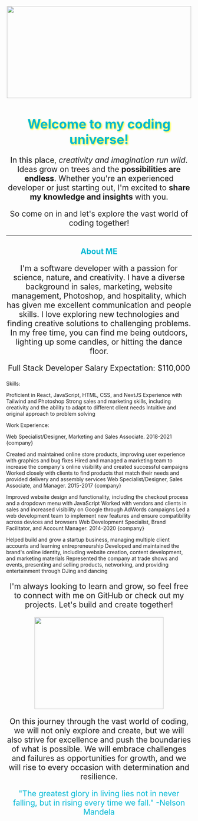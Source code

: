 <div align="center">
  <img src="https://media1.giphy.com/media/ktEONORwLQ9q0/giphy.gif" height="250px" width="500px" />
  <h1 style="color: #00b8d4; font-size: 2.5em; text-shadow: 2px 2px 4px #ffff00;">Welcome to my coding universe!</h1>
</div>
<p style="font-size: 1.5em; text-align: center;">In this place, <em>creativity and imagination run wild</em>. Ideas grow on trees and the <strong>possibilities are endless</strong>. Whether you're an experienced developer or just starting out, I'm excited to <strong>share my knowledge and insights</strong> with you.</p>
<p style="font-size: 1.5em; text-align: center;">So come on in and let's explore the vast world of coding together!</p>
<hr />
<h2 style="color: #00b8d4; text-align: center;">About ME</h2>
<p style="font-size: 1.5em; text-align: center;">I'm a software developer with a passion for science, nature, and creativity. I have a diverse background in sales, marketing, website management, Photoshop, and hospitality, which has given me excellent communication and people skills. I love exploring new technologies and finding creative solutions to challenging problems. In my free time, you can find me being outdoors, lighting up some candles, or hitting the dance floor.</p>
<p style="font-size: 1.5em; text-align: center;">Full Stack Developer
Salary Expectation: $110,000

Skills:

Proficient in React, JavaScript, HTML, CSS, and NextJS
Experience with Tailwind and Photoshop
Strong sales and marketing skills, including creativity and the ability to adapt to different client needs
Intuitive and original approach to problem solving

Work Experience:

Web Specialist/Designer, Marketing and Sales Associate. 2018-2021
{company}

Created and maintained online store products, improving user experience with graphics and bug fixes
Hired and managed a marketing team to increase the company's online visibility and created successful campaigns
Worked closely with clients to find products that match their needs and provided delivery and assembly services
Web Specialist/Designer, Sales Associate, and Manager. 2015-2017
{company}

Improved website design and functionality, including the checkout process and a dropdown menu with JavaScript
Worked with vendors and clients in sales and increased visibility on Google through AdWords campaigns
Led a web development team to implement new features and ensure compatibility across devices and browsers
Web Development Specialist, Brand Facilitator, and Account Manager. 2014-2020
{company}

Helped build and grow a startup business, managing multiple client accounts and learning entrepreneurship
Developed and maintained the brand's online identity, including website creation, content development, and marketing materials
Represented the company at trade shows and events, presenting and selling products, networking, and providing entertainment through DJing and dancing</p>
<p style="font-size: 1.5em; text-align: center;">I'm always looking to learn and grow, so feel free to connect with me on GitHub or check out my projects. Let's build and create together!</p>
<div align="center">
  <img src="https://media2.giphy.com/media/QXqf43mbeBbYFTy4jR/giphy.gif" height="250px" width="350px" />
  <br />
  <p style="font-size: 1.5em; text-align: center;">On this journey through the vast world of coding, we will not only explore and create, but we will also strive for excellence and push the boundaries of what is possible. We will embrace challenges and failures as opportunities for growth, and we will rise to every occasion with determination and resilience.</p>

  <p style="font-size: 1.5em; text-align: center; color: #00b8d4;">"The greatest glory in living lies not in never falling, but in rising every time we fall." -Nelson Mandela</p>
</div>

